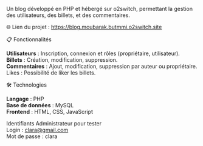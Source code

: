 Un blog développé en PHP et hébergé sur o2switch, permettant la gestion des utilisateurs, des billets, et des commentaires.

🌐 Lien du projet : https://blog.moubarak.butmmi.o2switch.site

 
📋 Fonctionnalités

**Utilisateurs** : Inscription, connexion et rôles (propriétaire, utilisateur). <br>
**Billets** : Création, modification, suppression. <br>
**Commentaires** : Ajout, modification, suppression par auteur ou propriétaire.
Likes : Possibilité de liker les billets.

🛠️ Technologies

**Langage** : PHP  <br>
**Base de données** : MySQL  <br>
**Frontend** : HTML, CSS, JavaScript  <br>

Identifiants Administrateur pour tester  <br>
Login : clara@gmail.com  <br>
Mot de passe : clara
